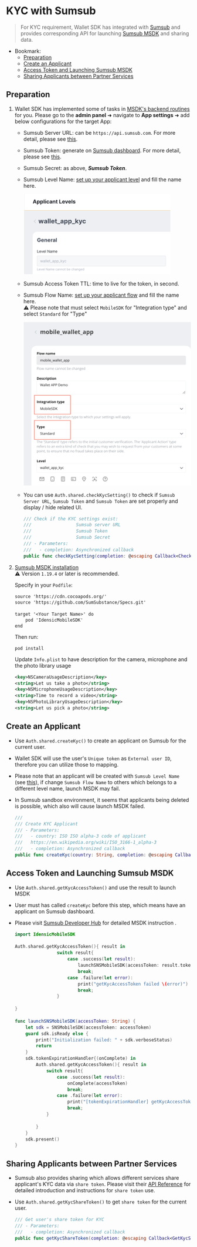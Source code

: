 # KYC with Sumsub

> For KYC requirement, Wallet SDK has integrated with [Sumsub](https://sumsub.com/) and provides corresponding API for launching [Sumsub MSDK](https://developers.sumsub.com/msdk/#getting-started) and sharing data.


- Bookmark:
  - [Preparation](#preparation)
  - [Create an Applicant](#create-an-applicant)
  - [Access Token and Launching Sumsub MSDK](#access-token-and-launching-sumsub-msdk)
  - [Sharing Applicants between Partner Services]()

## Preparation

1. Wallet SDK has implemented some of tasks in [MSDK's backend routines](https://developers.sumsub.com/msdk/#backend-routines) for  you. Please go to the **admin panel** ➜ navigate to **App settings** ➜ add below configurations for the target App:  
    - Sumsub Server URL: can be `https://api.sumsub.com`. For more detail, please see [this](https://developers.sumsub.com/api-reference/#introduction). 
    - Sumsub Token: generate on [Sumsub dashboard](https://cockpit.sumsub.com/checkus?_gl=1*1qzwmb0*_ga*MTY0OTA2OTIzNy4xNjQ2NjM2ODE4*_ga_ZF910PGWRL*MTY1MjE4MzU0OC44MS4xLjE2NTIxODkyMzIuNTI.#/devSpace/appTokens). For more detail, please see [this](https://developers.sumsub.com/api-reference/#app-tokens).
    - Sumsub Secret: as above, **_Sumsub Token_**.
    - Sumsub Level Name: [set up your applicant level](https://api.sumsub.com/checkus?_gl=1*15coo51*_ga*MTY0OTA2OTIzNy4xNjQ2NjM2ODE4*_ga_ZF910PGWRL*MTY1MjE4MzU0OC44MS4xLjE2NTIxOTAzMzUuNjA.#/sdkIntegrations/levels) and fill the name here.  

        <img src="images/sdk_guideline/kyc_level.png" alt="drawing" width="400"/>
    - Sumsub Access Token TTL: time to live for the token, in second.
    - Sumsub Flow Name: [set up your applicant flow](https://api.sumsub.com/checkus?_gl=1*1ccutv*_ga*MTY0OTA2OTIzNy4xNjQ2NjM2ODE4*_ga_ZF910PGWRL*MTY1MjE4MzU0OC44MS4xLjE2NTIxOTA4ODEuNjA.#/sdkIntegrations/flows) and fill the name here.  
⚠️ Please note that must select `MobileSDK` for "Integration type" and select `Standard` for "Type"

        <img src="images/sdk_guideline/kyc_flow.png" alt="drawing" width="500"/>
    * You can use `Auth.shared.checkKycSetting()` to check if `Sumsub Server URL`, `Sumsub Token` and `Sumsub Token` are set properly and display / hide related UI.

        ```swift
        /// Check if the KYC settings exist:
        ///                 Sumsub server URL
        ///                 Sumsub Token
        ///                 Sumsub Secret
        /// - Parameters:
        ///   - completion: Asynchronized callback
        public func checkKycSetting(completion: @escaping Callback<CheckKycSettingResult>)
        ```
3. [Sumsub MSDK installation](https://developers.sumsub.com/msdk/ios/#installation)    
    ⚠️ Version `1.19.4` or later is recommended.

    Specify in your `Podfile`:
    ```
    source 'https://cdn.cocoapods.org/'
    source 'https://github.com/SumSubstance/Specs.git'

    target '<Your Target Name>' do
        pod 'IdensicMobileSDK'
    end
    ```
    Then run:
    ```
    pod install
    ```
    Update `Info.plist` to have description for the camera, microphone and the photo library usage
    
    ```xml
    <key>NSCameraUsageDescription</key>
    <string>Let us take a photo</string>
    <key>NSMicrophoneUsageDescription</key>
    <string>Time to record a video</string>
    <key>NSPhotoLibraryUsageDescription</key>
    <string>Let us pick a photo</string>
    ``` 
## Create an Applicant
- Use `Auth.shared.createKyc()` to create an applicant on Sumsub for the current user.
- Wallet SDK will use the user's `Unique token` as `External user ID`, therefore you can utilize those to mapping.
- Please note that an applicant will be created with `Sumsub Level Name` (see [this](https://developers.sumsub.com/api-reference/#creating-an-applicant)), if change `Sumsub Flow Name` to others which belongs to a different level name, launch MSDK may fail.
- In Sumsub sandbox environment, it seems that applicants being deleted is possible, which also will cause launch MSDK failed.

    ```swift
    ///
    /// Create KYC Applicant
    /// - Parameters:
    ///   - country: ISO ISO alpha-3 code of applicant
    ///   https://en.wikipedia.org/wiki/ISO_3166-1_alpha-3
    ///   - completion: Asynchronized callback
    public func createKyc(country: String, completion: @escaping Callback<CreateKycResult>)
    ```
## Access Token and Launching Sumsub MSDK
- Use `Auth.shared.getKycAccessToken()` and use the result to launch MSDK
- User must has called `createKyc` before this step, which means have an applicant on Sumsub dashboard.
- Please visit [Sumsub Developer Hub](https://developers.sumsub.com/msdk/ios/#initialization) for detailed MSDK instruction .

    ```swift
    import IdensicMobileSDK
    
    Auth.shared.getKycAccessToken(){ result in
                    switch result{
                        case .success(let result):
                            launchSNSMobileSDK(accessToken: result.token)
                            break;
                        case .failure(let error):
                            print("getKycAccessToken failed \(error)")
                            break;
                    }
                    
    }
    
    func launchSNSMobileSDK(accessToken: String) {
        let sdk = SNSMobileSDK(accessToken: accessToken)
        guard sdk.isReady else {
            print("Initialization failed: " + sdk.verboseStatus)
            return
        }
        sdk.tokenExpirationHandler{(onComplete) in
            Auth.shared.getKycAccessToken(){ result in
                switch result{
                    case .success(let result):
                        onComplete(accessToken)
                        break;
                    case .failure(let error):
                        print("[tokenExpirationHandler] getKycAccessToken failed \(error)")
                        break;
                }
                
            }
        }
        sdk.present()
    }
    ```
## Sharing Applicants between Partner Services
- Sumsub also provides sharing which allows different services share applicant's KYC data via `share token`. Please visit their [API Reference](https://developers.sumsub.com/api-reference/#sharing-applicants-between-partner-services) for detailed introduction and instructions for `share token` use. 
- Use `Auth.shared.getKycShareToken()` to get `share token` for the current user.

    ```swift
    /// Get user's share token for KYC
    /// - Parameters:
    ///   - completion: Asynchronized callback
    public func getKycShareToken(completion: @escaping Callback<GetKycShareTokenResult>)
    ```